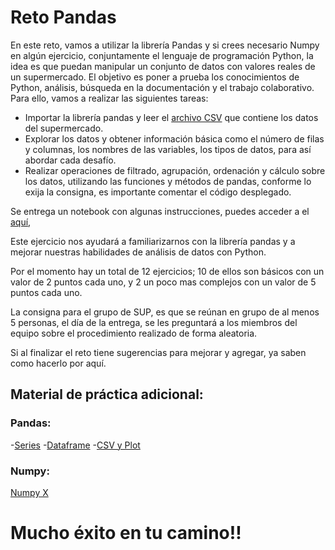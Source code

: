 # Reto Pandas

En este reto, vamos a utilizar la librería Pandas y si crees necesario Numpy en algún ejercicio, conjuntamente el lenguaje de programación Python, la idea es que puedan manipular un conjunto de datos con valores reales de un supermercado. El objetivo es poner a prueba los conocimientos de Python, análisis, búsqueda en la documentación y el trabajo colaborativo. Para ello, vamos a realizar las siguientes tareas:

- Importar la librería pandas y leer el [archivo CSV](https://github.com/Ivan-Cepeda/Reto_Pandas/commit/36656c19d37965b1595162dfde4990595fe23b0a) que contiene los datos del supermercado.
- Explorar los datos y obtener información básica como el número de filas y columnas, los nombres de las variables, los tipos de datos, para así abordar cada desafío.
- Realizar operaciones de filtrado, agrupación, ordenación y cálculo sobre los datos, utilizando las funciones y métodos de pandas, conforme lo exija la consigna, es importante comentar el código desplegado.

Se entrega un notebook con algunas instrucciones, puedes acceder a el [aquí](https://github.com/Ivan-Cepeda/Reto_Pandas/blob/main/Reto_Pandas_DataSupermarket.ipynb),

Este ejercicio nos ayudará a familiarizarnos con la librería pandas y a mejorar nuestras habilidades de análisis de datos con Python.

Por el momento hay un total de 12 ejercicios; 10 de ellos son básicos con un valor de 2 puntos cada uno, y 2 un poco mas complejos con un valor de 5 puntos cada uno. 

La consigna para el grupo de SUP, es que se reúnan en grupo de al menos 5 personas, el día de la entrega, se les preguntará a los miembros del equipo sobre el procedimiento realizado de forma aleatoria.

Si al finalizar el reto tiene sugerencias para mejorar y agregar, ya saben como hacerlo por aquí.

## Material de práctica adicional:
### Pandas:
-[Series](https://github.com/Ivan-Cepeda/Reto_Pandas/blob/main/Pandas%20Series%20exercises.ipynb)
-[Dataframe](https://github.com/Ivan-Cepeda/Reto_Pandas/blob/main/Pandas%20DataFrames%20exercises.ipynb)
-[CSV y Plot](https://github.com/Ivan-Cepeda/Reto_Pandas/blob/main/Pandas%20-%20Reading%20CSV%20and%20Basic%20Plotting.ipynb)
### Numpy:
[Numpy X](https://github.com/Ivan-Cepeda/Reto_Pandas/blob/main/NumPy%20exercises.ipynb)

# Mucho éxito en tu camino!!

